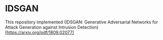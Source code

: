 # IDSGAN
This repository implemented (IDSGAN: Generative Adversarial Networks for Attack Generation against Intrusion Detection)[https://arxiv.org/pdf/1809.02077] 
